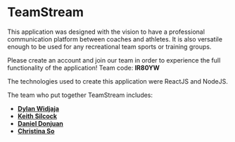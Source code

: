 # TeamStream

This application was designed with the vision to have a professional communication platform between coaches and athletes. It is also versatile enough to be used for any recreational team sports or training groups. 

Please create an account and join our team in order to experience the full functionality of the application! 
Team code: **IR80YW**


The technologies used to create this application were ReactJS and NodeJS.

The team who put together TeamStream includes:

- [**Dylan Widjaja**](https://github.com/dwidjaja945)
- [**Keith Silcock**](https://github.com/KeithSilcock)
- [**Daniel Donjuan**](https://github.com/ddonjuan)
- [**Christina So**](https://github.com/So-Xtina)
